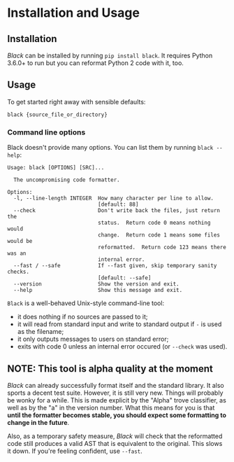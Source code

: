 # Installation and Usage

## Installation

*Black* can be installed by running `pip install black`.  It requires
Python 3.6.0+ to run but you can reformat Python 2 code with it, too.


## Usage

To get started right away with sensible defaults:

```
black {source_file_or_directory}
```


### Command line options

Black doesn't provide many options.  You can list them by running
`black --help`:

```text
Usage: black [OPTIONS] [SRC]...

  The uncompromising code formatter.

Options:
  -l, --line-length INTEGER  How many character per line to allow.
                             [default: 88]
  --check                    Don't write back the files, just return the
                             status.  Return code 0 means nothing would
                             change.  Return code 1 means some files would be
                             reformatted.  Return code 123 means there was an
                             internal error.
  --fast / --safe            If --fast given, skip temporary sanity checks.
                             [default: --safe]
  --version                  Show the version and exit.
  --help                     Show this message and exit.
```

`Black` is a well-behaved Unix-style command-line tool:

* it does nothing if no sources are passed to it;
* it will read from standard input and write to standard output if `-`
  is used as the filename;
* it only outputs messages to users on standard error;
* exits with code 0 unless an internal error occured (or `--check` was
  used).


## NOTE: This tool is alpha quality at the moment

*Black* can already successfully format itself and the standard library.
It also sports a decent test suite.  However, it is still very new.
Things will probably be wonky for a while. This is made explicit by the
"Alpha" trove classifier, as well as by the "a" in the version number.
What this means for you is that **until the formatter becomes stable,
you should expect some formatting to change in the future**.

Also, as a temporary safety measure, *Black* will check that the
reformatted code still produces a valid AST that is equivalent to the
original.  This slows it down.  If you're feeling confident, use
``--fast``.
